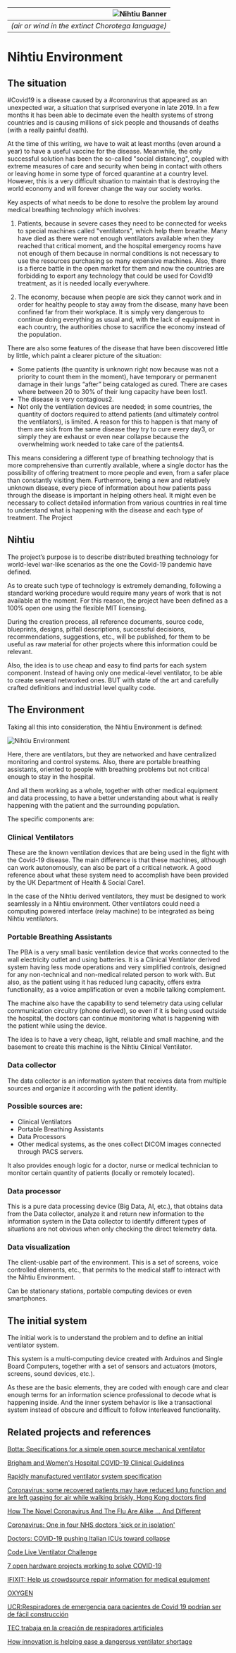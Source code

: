 |![Nihtiu Banner](/docs/images/Nihtiu_Banner.jpg)|
|--------:|
|*(air or wind in the extinct Chorotega language)*|

# Nihtiu Environment

## The situation

\#Covid19 is a disease caused by a \#coronavirus that appeared as an unexpected war, a situation that surprised everyone in late 2019. In a few months it has been able to decimate even the health systems of strong countries and is causing millions of sick people and thousands of deaths (with a really painful death).

At the time of this writing, we have to wait at least months (even around a year) to have a useful vaccine for the disease. Meanwhile, the only successful solution has been the so-called "social distancing", coupled with extreme measures of care and security when being in contact with others or leaving home in some type of forced quarantine at a country level. However, this is a very difficult situation to maintain that is destroying the world economy and will forever change the way our society works.

Key aspects of what needs to be done to resolve the problem lay around medical breathing technology which involves:

1. Patients, because in severe cases they need to be connected for weeks to special machines called "ventilators", which help them breathe. Many have died as there were not enough ventilators available when they reached that critical moment, and the hospital emergency rooms have not enough of them because in normal conditions is not necessary to use the resources purchasing so many expensive machines.  Also, there is a fierce battle in the open market for them and now the countries are forbidding to export any technology that could be used for Covid19 treatment, as it is needed locally everywhere. 
       
2. The economy, because when people are sick they cannot work and in order for healthy people to stay away from the disease, many have been confined far from their workplace. It is simply very dangerous to continue doing everything as usual and, with the lack of equipment in each country, the authorities chose to sacrifice the economy instead of the population.

There are also some features of the disease that have been discovered little by little, which paint a clearer picture of the situation:

* Some patients (the quantity is unknown right now because was not a priority to count them in the moment), have temporary or permanent damage in their lungs “after” being cataloged as cured.  There are cases where between 20 to 30% of their lung capacity have been lost1.
* The disease is very contagious2.
* Not only the ventilation devices are needed; in some countries, the quantity of doctors required to attend patients (and ultimately control the ventilators), is limited.  A reason for this to happen is that many of them are sick from the same disease they try to cure every day3, or simply they are exhaust or even near collapse because the overwhelming work needed to take care of the patients4.

This means considering a different type of breathing technology that is more comprehensive than currently available, where a single doctor has the possibility of offering treatment to more people and even, from a safer place than constantly visiting them. Furthermore, being a new and relatively unknown disease, every piece of information about how patients pass through the disease is important in helping others heal. It might even be necessary to collect detailed information from various countries in real time to understand what is happening with the disease and each type of treatment.
The Project

## Nihtiu

The project’s purpose is to describe distributed breathing technology for world-level war-like scenarios as the one the Covid-19 pandemic have defined.

As to create such type of technology is extremely demanding, following a standard working procedure would require many years of work that is not available at the moment.  For this reason, the project have been defined as a 100% open one using the flexible MIT licensing.

During the creation process, all reference documents, source code, blueprints, designs, pitfall descriptions, successful decisions, recommendations, suggestions, etc., will be published, for them to be useful as raw material for other projects where this information could be relevant.

Also, the idea is to use cheap and easy to find parts for each system component.  Instead of having only one medical-level ventilator, to be able to create several networked ones.  BUT with state of the art and carefully crafted definitions and industrial level quality code.

## The Environment

Taking all this into consideration, the Nihtiu Environment is defined:

![Nihtiu Environment](/docs/images/Nihtiu-Environment.png)

Here, there are ventilators, but they are networked and have centralized monitoring and control systems.  Also, there are portable breathing assistants, oriented to people with breathing problems but not critical enough to stay in the hospital.

And all them working as a whole, together with other medical equipment and data processing, to have a better understanding about what is really happening with the patient and the surrounding population.

The specific components are:

### Clinical Ventilators

These are the known ventilation devices that are being used in the fight with the Covid-19 disease.  The main difference is that these machines, although can work autonomously, can also be part of a critical network.  A good reference about what these system need to accomplish have been provided by the UK Department of Health & Social Care1.

In the case of the Nihtiu derived ventilators, they must be designed to work seamlessly in a Nihtiu environment.  Other ventilators could need a computing powered interface (relay machine) to be integrated as being Nihtiu ventilators.

### Portable Breathing Assistants

The PBA is a very small basic ventilation device that works connected to the wall electricity outlet and using batteries.  It is a Clinical Ventilator derived system having less mode operations and very simplified controls, designed for any non-technical and non-medical related person to work with.  But also, as the patient using it has reduced lung capacity, offers extra functionality, as a voice amplification or even a mobile talking complement.

The machine also have the capability to send telemetry data using cellular communication circuitry (phone derived), so even if it is being used outside the hospital, the doctors can continue monitoring what is happening with the patient while using the device.

The idea is to have a very cheap, light, reliable and small machine, and the basement to create this machine is the Nihtiu Clinical Ventilator.

### Data collector

The data collector is an information system that receives data from multiple sources and organize it according with the patient identity.

### Possible sources are:

* Clinical Ventilators
* Portable Breathing Assistants
* Data Processors
* Other medical systems, as the ones collect DICOM images connected through PACS servers.

It also provides enough logic for a doctor, nurse or medical technician to monitor certain quantity of patients (locally or remotely located).

### Data processor

This is a pure data processing device (Big Data, AI, etc.), that obtains data from the Data collector, analyze it and return new information to the information system in the Data collector to identify different types of situations are not obvious when only checking the direct telemetry data.

### Data visualization

The client-usable part of the environment.  This is a set of screens, voice controlled elements, etc., that permits to the medical staff to interact with the Nihtiu Environment.

Can be stationary stations, portable computing devices or even smartphones.

## The initial system

The initial work is to understand the problem and to define an initial ventilator system.

This system is a multi-computing device created with Arduinos and Single Board Computers, together with a set of sensors and actuators (motors, screens, sound devices, etc.).

As these are the basic elements, they are coded with enough care and clear enough terms for an information science professional to decode what is happening inside.  And the inner system behavior is like a transactional system instead of obscure and difficult to follow interleaved functionality.

## Related projects and references

[Botta: Specifications for a simple open source mechanical ventilator](https://docs.google.com/document/d/1FNPwrQjB1qW1330s5-S_-VB0vDHajMWKieJRjINCNeE/edit)

[Brigham and Women's Hospital COVID-19 Clinical Guidelines](https://covidprotocols.org/)

[Rapidly manufactured ventilator system specification](https://www.gov.uk/government/publications/coronavirus-covid-19-ventilator-supply-specification/rapidly-manufactured-ventilator-system-specification)

[Coronavirus: some recovered patients may have reduced lung function and are left gasping for air while walking briskly, Hong Kong doctors find](https://www.scmp.com/news/hong-kong/health-environment/article/3074988/coronavirus-some-recovered-patients-may-have)

[How The Novel Coronavirus And The Flu Are Alike ... And Different](https://www.npr.org/sections/goatsandsoda/2020/03/20/815408287/how-the-novel-coronavirus-and-the-flu-are-alike-and-differen)

[Coronavirus: One in four NHS doctors 'sick or in isolation'](https://news.sky.com/story/coronavirus-one-in-four-nhs-doctors-sick-or-in-isolation-11965886)

[Doctors: COVID-19 pushing Italian ICUs toward collapse](https://www.cidrap.umn.edu/news-perspective/2020/03/doctors-covid-19-pushing-italian-icus-toward-collapse)

[Code Live Ventilator Challenge](https://www.agorize.com/en/challenges/code-life-challenge)

[7 open hardware projects working to solve COVID-19](https://opensource.com/article/20/3/open-hardware-covid19)

[IFIXIT: Help us crowdsource repair information for medical equipment](https://www.ifixit.com/News/36354/help-us-crowdsource-repair-information-for-Hospital-Equipment)

[OXYGEN](https://www.oxygen.protofy.xyz/)

[UCR:Respiradores de emergencia para pacientes de Covid 19 podrían ser de fácil construcción](https://www.ucr.ac.cr/noticias/2020/03/25/respiradores-de-emergencia-para-pacientes-de-covid-19-podrian-ser-de-facil-construccion.html)

[TEC trabaja en la creación de respiradores artificiales](https://delfino.cr/2020/03/tec-trabaja-en-la-creacion-de-respiradores-artificiales)

[How innovation is helping ease a dangerous ventilator shortage](https://www.weforum.org/agenda/2020/03/coronavirus-ventilators-covid19-healthcare/)
